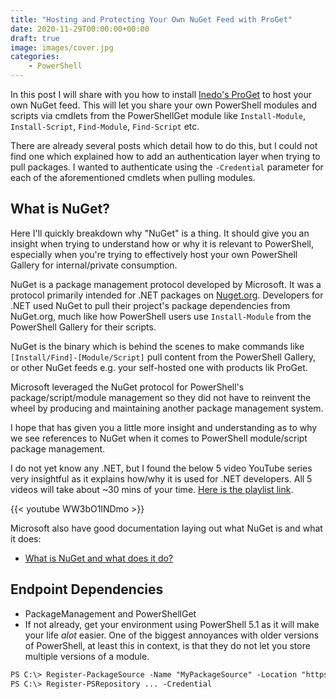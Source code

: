 ```yaml
---
title: "Hosting and Protecting Your Own NuGet Feed with ProGet"
date: 2020-11-29T00:00:00+00:00
draft: true
image: images/cover.jpg
categories:
    - PowerShell
---
```


In this post I will share with you how to install [Inedo's ProGet](https://inedo.com/proget) to host your own NuGet feed. This will let you share your own PowerShell modules and scripts via cmdlets from the PowerShellGet module like `Install-Module`, `Install-Script`, `Find-Module`, `Find-Script` etc.

There are already several posts which detail how to do this, but I could not find one which explained how to add an authentication layer when trying to pull packages. I wanted to authenticate using the `-Credential` parameter for each of the aforementioned cmdlets when pulling modules.

## What is NuGet?

Here I'll quickly breakdown why "NuGet" is a thing. It should give you an insight when trying to understand how or why it is relevant to PowerShell, especially when you're trying to effectively host your own PowerShell Gallery for internal/private consumption.

NuGet is a package management protocol developed by Microsoft. It was a protocol primarily intended for .NET packages on [Nuget.org](https://nuget.org). Developers for .NET used NuGet to pull their project's package dependencies from NuGet.org, much like how PowerShell users use `Install-Module` from the PowerShell Gallery for their scripts. 

NuGet is the binary which is behind the scenes to make commands like `[Install/Find]-[Module/Script]` pull content from the PowerShell Gallery, or other NuGet feeds e.g. your self-hosted one with products lik ProGet.

Microsoft leveraged the NuGet protocol for PowerShell's package/script/module management so they did not have to reinvent the wheel by producing and maintaining another package management system. 

I hope that has given you a little more insight and understanding as to why we see references to NuGet when it comes to PowerShell module/script package management.

I do not yet know any .NET, but I found the below 5 video YouTube series very insightful as it explains how/why it is used for .NET developers. All 5 videos will take about ~30 mins of your time. [Here is the playlist link](https://www.youtube.com/watch?v=WW3bO1lNDmo&list=PLdo4fOcmZ0oVLvfkFk8O9h6v2Dcdh2bh_).

{{< youtube WW3bO1lNDmo >}}

Microsoft also have good documentation laying out what NuGet is and what it does:

- [What is NuGet and what does it do?](https://docs.microsoft.com/en-us/nuget/what-is-nuget)

## Endpoint Dependencies

- PackageManagement and PowerShellGet
- If not already, get your environment using PowerShell 5.1 as it will make your life _alot_ easier. One of the biggest annoyances with older versions of PowerShell, at least this in context, is that they do not let you store multiple versions of a module.

```ps
PS C:\> Register-PackageSource -Name "MyPackageSource" -Location "https://urlhere" -SkipValidate
PS C:\> Register-PSRepository ... -Credential
```
